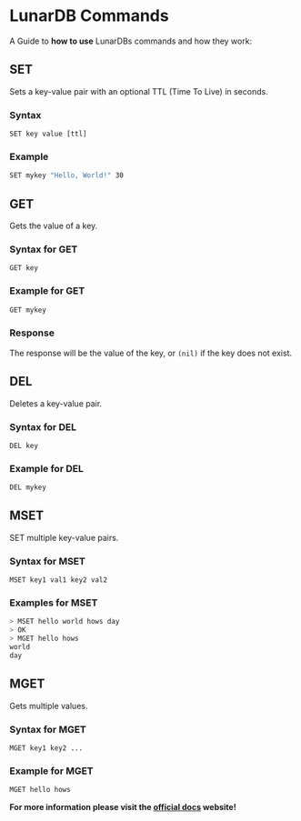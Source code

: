 # LunarDB Commands

A Guide to **how to use** LunarDBs commands and how they work:

## SET

Sets a key-value pair with an optional TTL (Time To Live) in seconds.

### Syntax

`SET key value [ttl]`

### Example

```bash
SET mykey "Hello, World!" 30
```

## GET

Gets the value of a key.

### Syntax for GET

`GET key`

### Example for GET

```bash
GET mykey
```

### Response

The response will be the value of the key, or `(nil)` if the key does not exist.

## DEL

Deletes a key-value pair.

### Syntax for DEL

`DEL key`

### Example for DEL

```bash
DEL mykey
```

## MSET

SET multiple key-value pairs.

### Syntax for MSET

`MSET key1 val1 key2 val2`

### Examples for MSET

```bash
> MSET hello world hows day
> OK
> MGET hello hows
world
day
```

## MGET

Gets multiple values.

### Syntax for MGET

`MGET key1 key2 ...`

### Example for MGET

```bash
MGET hello hows
```

**For more information please visit the [official docs](https://lunardbdocs.vercel.app) website!**

